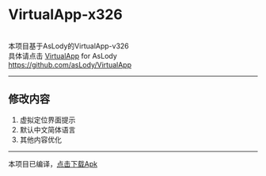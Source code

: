 # VirtualApp-x326
<br/> 本项目基于AsLody的VirtualApp-v326
<br/> 具体请点击 [VirtualApp](https://github.com/asLody/VirtualApp) for AsLody
<br/> https://github.com/asLody/VirtualApp
<hr/>

## 修改内容

1. 虚拟定位界面提示
2. 默认中文简体语言
3. 其他内容优化
<hr>

本项目已编译，[点击下载Apk](https://github.com/bzsome/VirtualApp-x326/raw/master/release.apk)
